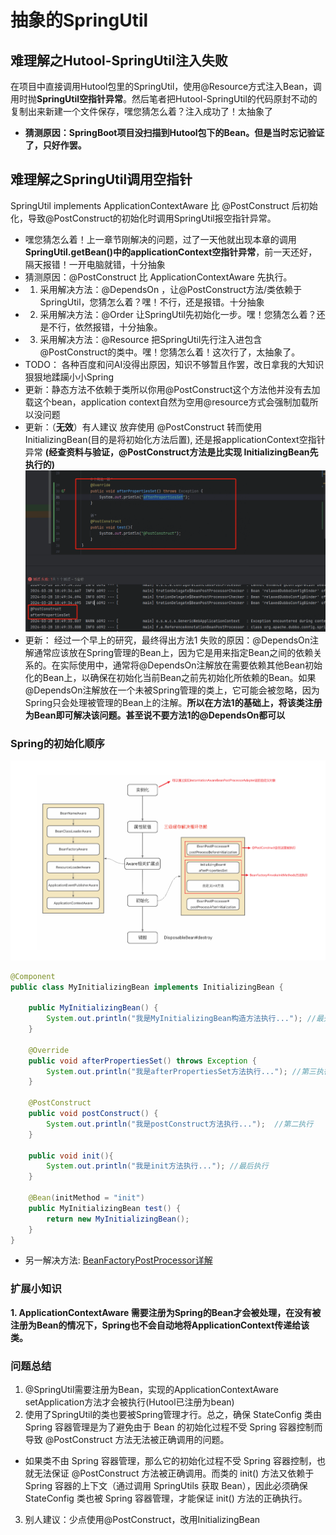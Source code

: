# 抽象的SpringUtil
## 难理解之Hutool-SpringUtil注入失败
在项目中直接调用Hutool包里的SpringUtil，使用@Resource方式注入Bean，调用时抛**SpringUtil空指针异常**。然后笔者把Hutool-SpringUtil的代码原封不动的复制出来新建一个文件保存，嘿您猜怎么着？注入成功了！太抽象了
* **猜测原因：SpringBoot项目没扫描到Hutool包下的Bean。但是当时忘记验证了，只好作罢。**  

## 难理解之SpringUtil调用空指针
SpringUtil implements ApplicationContextAware 比 @PostConstruct 后初始化，导致@PostConstruct的初始化时调用SpringUtil报空指针异常。
* 嘿您猜怎么着！上一章节刚解决的问题，过了一天他就出现本章的调用**SpringUtil.getBean()中的applicationContext空指针异常**，前一天还好，隔天报错！一开电脑就错，十分抽象
* 猜测原因：@PostConstruct 比 ApplicationContextAware 先执行。
* 1. 采用解决方法：@DependsOn ，让@PostConstruct方法/类依赖于SpringUtil，您猜怎么着？嘿！不行，还是报错。十分抽象
* 2. 采用解决方法：@Order 让SpringUtil先初始化一步。嘿！您猜怎么着？还是不行，依然报错，十分抽象。
* 3. 采用解决方法：@Resource 把SpringUtil先行注入进包含@PostConstruct的类中。嘿！您猜怎么着！这次行了，太抽象了。
* TODO： 各种百度和问AI没得出原因，知识不够暂且作罢，改日拿我的大知识狠狠地蹂躏小小Spring
* 更新：静态方法不依赖于类所以你用@PostConstruct这个方法他并没有去加载这个bean，application context自然为空用@resource方式会强制加载所以没问题
* 更新：（**无效**）有人建议 放弃使用 @PostConstruct 转而使用 InitializingBean(目的是将初始化方法后置), 还是报applicationContext空指针异常 **(经查资料与验证，@PostConstruct方法是比实现 InitializingBean先执行的)**  
![pic](/cannot-understand/spring-init-02.png)
* 更新： 经过一个早上的研究，最终得出方法1 失败的原因：@DependsOn注解通常应该放在Spring管理的Bean上，因为它是用来指定Bean之间的依赖关系的。在实际使用中，通常将@DependsOn注解放在需要依赖其他Bean初始化的Bean上，以确保在初始化当前Bean之前先初始化所依赖的Bean。如果@DependsOn注解放在一个未被Spring管理的类上，它可能会被忽略，因为Spring只会处理被管理的Bean上的注解。**所以在方法1的基础上，将该类注册为Bean即可解决该问题。甚至说不要方法1的@DependsOn都可以**
### Spring的初始化顺序
![pic](/cannot-understand/spring-init-01.png)
```java
@Component
public class MyInitializingBean implements InitializingBean {

    public MyInitializingBean() {
        System.out.println("我是MyInitializingBean构造方法执行..."); //最先执行
    }

    @Override
    public void afterPropertiesSet() throws Exception {
        System.out.println("我是afterPropertiesSet方法执行..."); //第三执行
    }

    @PostConstruct
    public void postConstruct() {
        System.out.println("我是postConstruct方法执行...");  //第二执行
    }

    public void init(){
        System.out.println("我是init方法执行..."); //最后执行
    }

    @Bean(initMethod = "init")
    public MyInitializingBean test() {
        return new MyInitializingBean();
    }
}
```

* 另一解决方法: [BeanFactoryPostProcessor详解](http://s.xiaoyuan.space/2EW9Hz)

### 扩展小知识
**1. ApplicationContextAware 需要注册为Spring的Bean才会被处理，在没有被注册为Bean的情况下，Spring也不会自动地将ApplicationContext传递给该类。**
### 问题总结
1. @SpringUtil需要注册为Bean，实现的ApplicationContextAware setApplication方法才会被执行(Hutool已注册为bean)
2. 使用了SpringUtil的类也要被Spring管理才行。总之，确保 StateConfig 类由 Spring 容器管理是为了避免由于 Bean 的初始化过程不受 Spring 容器控制而导致 @PostConstruct 方法无法被正确调用的问题。
  * 如果类不由 Spring 容器管理，那么它的初始化过程不受 Spring 容器控制，也就无法保证 @PostConstruct 方法被正确调用。而类的 init() 方法又依赖于 Spring 容器的上下文（通过调用 SpringUtils 获取 Bean），因此必须确保 StateConfig 类也被 Spring 容器管理，才能保证 init() 方法的正确执行。
3. 别人建议：少点使用@PostConstruct，改用InitializingBean